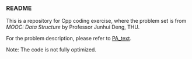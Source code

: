 ### README

This is a repository for Cpp coding exercise, where the problem set is from _MOOC: Data Structure_ by Professor Junhui Deng, THU.

For the problem description, please refer to [PA_text](./PA.text.md).

Note: The code is not fully optimized.
